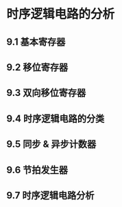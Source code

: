 # 时序逻辑电路的分析

## 9.1 基本寄存器

## 9.2 移位寄存器

## 9.3 双向移位寄存器

## 9.4 时序逻辑电路的分类

## 9.5 同步 & 异步计数器

## 9.6 节拍发生器

## 9.7 时序逻辑电路分析